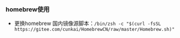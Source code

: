 ### homebrew使用

- 更换homebrew 国内镜像源脚本：`/bin/zsh -c "$(curl -fsSL https://gitee.com/cunkai/HomebrewCN/raw/master/Homebrew.sh)"`